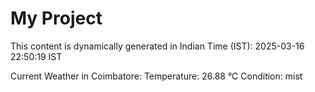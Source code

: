# My Project

This content is dynamically generated in Indian Time (IST): 2025-03-16 22:50:19 IST


Current Weather in Coimbatore:
Temperature: 26.88 °C
Condition: mist
